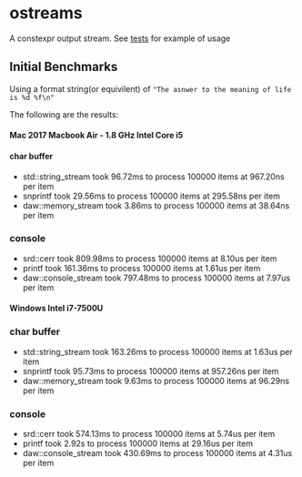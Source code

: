 # ostreams
A constexpr output stream.  See [tests](https://github.com/beached/ostreams/tree/master/tests) for example of usage

## Initial Benchmarks
Using a format string(or equivilent) of `"The asnwer to the meaning of life is %d %f\n"`

The following are the results:

#### Mac 2017 Macbook Air - 1.8 GHz Intel Core i5 
#### char buffer
* std::string_stream took 96.72ms to process 100000 items at 967.20ns per item
* snprintf took 29.56ms to process 100000 items at 295.58ns per item
* daw::memory_stream took 3.86ms to process 100000 items at 38.64ns per item

### console
* srd::cerr took 809.98ms to process 100000 items at 8.10us per item
* printf took 161.36ms to process 100000 items at 1.61us per item
* daw::console_stream took 797.48ms to process 100000 items at 7.97us per item


#### Windows Intel i7-7500U	
### char buffer
* std::string_stream took 163.26ms to process 100000 items at 1.63us per item
* snprintf took 95.73ms to process 100000 items at 957.26ns per item
* daw::memory_stream took 9.63ms to process 100000 items at 96.29ns per item

### console
* srd::cerr took 574.13ms to process 100000 items at 5.74us per item
* printf took 2.92s to process 100000 items at 29.16us per item
* daw::console_stream took 430.69ms to process 100000 items at 4.31us per item

